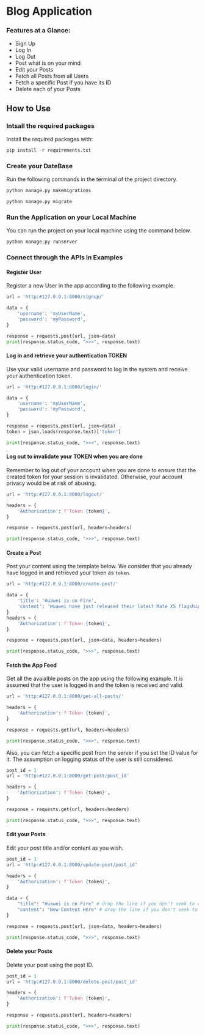 # Blog Application

### Features at a Glance:
* Sign Up
* Log In
* Log Out
* Post what is on your mind
* Edit your Posts
* Fetch all Posts from all Users
* Fetch a specific Post if you have its ID
* Delete each of your Posts

## How to Use

### Intsall the required packages
Install the required packages with:

```python
pip install -r requirements.txt
```
### Create your DateBase
Run the following commands in the terminal of the project directory.
```python
python manage.py makemigrations
```
```python
python manage.py migrate
```

### Run the Application on your Local Machine
You can run the project on your local machine using the command below.

```python
python manage.py runserver
```

### Connect through the APIs in Examples

#### Register User
Register a new User in the app according to the following example.

```python
url = 'http:#127.0.0.1:8000/signup/'

data = {
    'username': 'myUserName',
    'password': 'myPassword',
}

response = requests.post(url, json=data)
print(response.status_code, ">>>", response.text)
```

#### Log in and retrieve your authentication TOKEN
Use your valid username and password to log in the system and receive your authentication token.

```python
url = 'http:#127.0.0.1:8000/login/'

data = {
    'username': 'myUserName',
    'password': 'myPassword',
}

response = requests.post(url, json=data)
token = json.loads(response.text)['token']

print(response.status_code, ">>>", response.text)
```

#### Log out to invalidate your TOKEN when you are done
Remember to log out of your account when you are done to ensure that the created token for your session is invalidated. Otherwise, your account privacy would be at risk of abusing.

```python
url = 'http:#127.0.0.1:8000/logout/'

headers = {
    'Authorization': f'Token {token}',
}

response = requests.post(url, headers=headers)

print(response.status_code, ">>>", response.text)
```

#### Create a Post
Post your content using the template below. We consider that you already have logged in and retrieved your token as `token`.

```python
url = 'http:#127.0.0.1:8000/create-post/'

data = {
    'title': 'Huawei is on Fire',
    'content': 'Huawei have just released their latest Mate XS flagship smartphone with surprising adjustable screen size feature.',
}
headers = {
    'Authorization': f'Token {token}',
}

response = requests.post(url, json=data, headers=headers)

print(response.status_code, ">>>", response.text)
```

#### Fetch the App Feed
Get all the avaialble posts on the app using the following example. It is assumed that the user is logged in and the token is received and valid.

```python
url = 'http:#127.0.0.1:8000/get-all-posts/'

headers = {
    'Authorization': f'Token {token}',
}

response = requests.get(url, headers=headers)

print(response.status_code, ">>>", response.text)
```

Also, you can fetch a specific post from the server if you set the ID value for it. The assumption on logging status of the user is still considered.

```python
post_id = 1
url = 'http:#127.0.0.1:8000/get-post/post_id'

headers = {
    'Authorization': f'Token {token}',
}

response = requests.get(url, headers=headers)

print(response.status_code, ">>>", response.text)
```

#### Edit your Posts
Edit your post title and/or content as you wish.

```python
post_id = 1
url = 'http:#127.0.0.1:8000/update-post/post_id'

headers = {
    'Authorization': f'Token {token}',
}

data = {
    "title": "Huawei is on Fire" # drop the line if you don't seek to edit the title
    "content": "New Content Here" # drop the line if you don't seek to edit the content
}

response = requests.post(url, json=data, headers=headers)

print(response.status_code, ">>>", response.text)
```

#### Delete your Posts
Delete your post using the post ID.

```python
post_id = 1
url = 'http:#127.0.0.1:8000/delete-post/post_id'

headers = {
    'Authorization': f'Token {token}',
}

response = requests.post(url, headers=headers)

print(response.status_code, ">>>", response.text)
```
